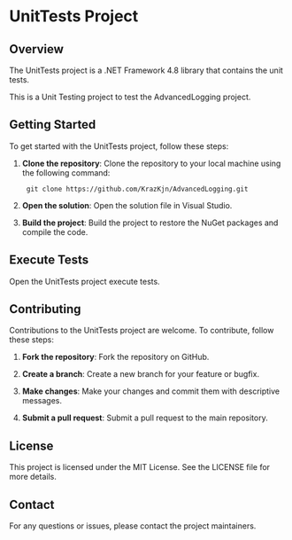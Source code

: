 ﻿# UnitTests Project

## Overview
The UnitTests project is a .NET Framework 4.8 library that contains the unit tests.

This is a Unit Testing project to test the AdvancedLogging project.


## Getting Started
To get started with the UnitTests project, follow these steps:

1. **Clone the repository**: Clone the repository to your local machine using the following command:
			
		git clone https://github.com/KrazKjn/AdvancedLogging.git

2. **Open the solution**: Open the solution file in Visual Studio.

3. **Build the project**: Build the project to restore the NuGet packages and compile the code.

## Execute Tests
Open the UnitTests project execute tests.


## Contributing
Contributions to the UnitTests project are welcome. To contribute, follow these steps:

1. **Fork the repository**: Fork the repository on GitHub.

2. **Create a branch**: Create a new branch for your feature or bugfix.

3. **Make changes**: Make your changes and commit them with descriptive messages.

4. **Submit a pull request**: Submit a pull request to the main repository.

## License
This project is licensed under the MIT License. See the LICENSE file for more details.

## Contact
For any questions or issues, please contact the project maintainers.
